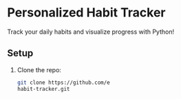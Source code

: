 # Personalized Habit Tracker

Track your daily habits and visualize progress with Python!

## Setup
1. Clone the repo:
   ```bash
   git clone https://github.com/e
   habit-tracker.git
